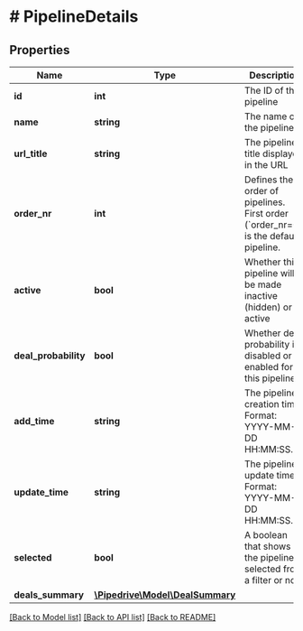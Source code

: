 # # PipelineDetails

## Properties

Name | Type | Description | Notes
------------ | ------------- | ------------- | -------------
**id** | **int** | The ID of the pipeline | [optional]
**name** | **string** | The name of the pipeline | [optional]
**url_title** | **string** | The pipeline title displayed in the URL | [optional]
**order_nr** | **int** | Defines the order of pipelines. First order (&#x60;order_nr&#x3D;0&#x60;) is the default pipeline. | [optional]
**active** | **bool** | Whether this pipeline will be made inactive (hidden) or active | [optional]
**deal_probability** | **bool** | Whether deal probability is disabled or enabled for this pipeline | [optional]
**add_time** | **string** | The pipeline creation time. Format: YYYY-MM-DD HH:MM:SS. | [optional]
**update_time** | **string** | The pipeline update time. Format: YYYY-MM-DD HH:MM:SS. | [optional]
**selected** | **bool** | A boolean that shows if the pipeline is selected from a filter or not | [optional]
**deals_summary** | [**\Pipedrive\Model\DealSummary**](DealSummary.md) |  | [optional]

[[Back to Model list]](../../README.md#models) [[Back to API list]](../../README.md#endpoints) [[Back to README]](../../README.md)
